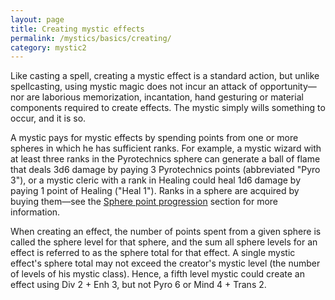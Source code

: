 ```yaml
---
layout: page
title: Creating mystic effects
permalink: /mystics/basics/creating/
category: mystic2
---
```

Like casting a spell, creating a mystic effect is a standard action, but
unlike spellcasting, using mystic magic does not incur an attack of
opportunity—nor are laborious memorization, incantation, hand gesturing
or material components required to create effects. The mystic simply
wills something to occur, and it is so.

A mystic pays for mystic effects by spending points from one or more
spheres in which he has sufficient ranks. For example, a mystic wizard
with at least three ranks in the Pyrotechnics sphere can generate a ball
of flame that deals 3d6 damage by paying 3 Pyrotechnics points
(abbreviated "Pyro 3"), or a mystic cleric with a rank in Healing could
heal 1d6 damage by paying 1 point of Healing ("Heal 1"). Ranks in a
sphere are acquired by buying them—see the [Sphere point
progression](/mystic/points) section for more information.

When creating an effect, the number of points spent from a given sphere
is called the sphere level for that sphere, and the sum all sphere
levels for an effect is referred to as the sphere total for that effect.
A single mystic effect's sphere total may not exceed the creator's
mystic level (the number of levels of his mystic class). Hence, a fifth
level mystic could create an effect using Div 2 + Enh 3, but not Pyro 6
or Mind 4 + Trans 2.
